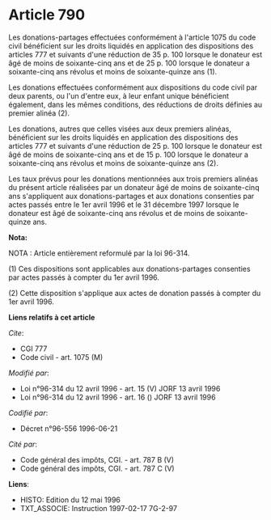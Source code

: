 # Article 790

Les donations-partages effectuées conformément à l'article 1075 du code civil bénéficient sur les droits liquidés en
application des dispositions des articles 777 et suivants d'une réduction de 35 p. 100 lorsque le donateur est âgé de moins
de soixante-cinq ans et de 25 p. 100 lorsque le donateur a soixante-cinq ans révolus et moins de soixante-quinze ans (1).

Les donations effectuées conformément aux dispositions du code civil par deux parents, ou l'un d'entre eux, à leur enfant
unique bénéficient également, dans les mêmes conditions, des réductions de droits définies au premier alinéa (2).

Les donations, autres que celles visées aux deux premiers alinéas, bénéficient sur les droits liquidés en application des
dispositions des articles 777 et suivants d'une réduction de 25 p. 100 lorsque le donateur est âgé de moins de soixante-cinq
ans et de 15 p. 100 lorsque le donateur a soixante-cinq ans révolus et moins de soixante-quinze ans (2).

Les taux prévus pour les donations mentionnées aux trois premiers alinéas du présent article réalisées par un donateur âgé de
moins de soixante-cinq ans s'appliquent aux donations-partages et aux donations consenties par actes passés entre le 1er
avril 1996 et le 31 décembre 1997 lorsque le donateur est âgé de soixante-cinq ans révolus et de moins de soixante-quinze
ans.

**Nota:**

NOTA : Article entièrement reformulé par la loi 96-314.

(1) Ces dispositions sont applicables aux donations-partages consenties par actes passés à compter du 1er avril 1996.

(2) Cette disposition s'applique aux actes de donation passés à compter du 1er avril 1996.

**Liens relatifs à cet article**

_Cite_:

  - CGI 777
  - Code civil - art. 1075 (M)

_Modifié par_:

  - Loi n°96-314 du 12 avril 1996 - art. 15 (V) JORF 13 avril 1996
  - Loi n°96-314 du 12 avril 1996 - art. 16 () JORF 13 avril 1996

_Codifié par_:

  - Décret n°96-556 1996-06-21

_Cité par_:

  - Code général des impôts, CGI. - art. 787 B (V)
  - Code général des impôts, CGI. - art. 787 C (V)

**Liens**:

  - HISTO: Edition du 12 mai 1996
  - TXT_ASSOCIE: Instruction 1997-02-17 7G-2-97
